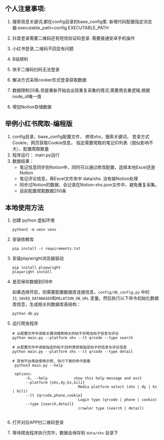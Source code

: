 ## 个人注意事项:
1. 搜索信息关键词,都在config目录的base_config里.  新增代码配置指定浏览器:executable_path=config.EXECUTABLE_PATH 

2. 抖音登录需要二维码还有短信验证码登录. 需要接通安卓手机操作
3. 小红书登录,二维码不回显有问题
4. B站顺利
5. 快手二维码扫码无法登录
6. 解决方式采用cooker形式登录获取数据
7. 数据限制20条,但是重新开始会出现重复采集的情况,需要用去重逻辑,根据node_id唯一值
8. 增加Notion存储数据

## 举例小红书爬取-编程版
1. config目录，base_config配置文件，
   修改xhs，搜索关键词， 登录方式Cookie，网页获取Cookie信息， 指定需要爬取的笔记ID列表（貌似影响不大），配置爬取数量
2. 程序运行：
    main.py运行
3. 数据结果：
      - 笔记信息同步到Notion中，同时可以通过修改配置，选择本地Excel还是Notion
      - 笔记评论信息，再Excel文件夹中 data/xhs.  没有做Notion处理
      - 同步过Notion的数据，会记录在Notion-xhs.json文件中，避免重复采集。
      - 目前配置爬取数据200条
   


## 本地使用方法

1. 创建 python 虚拟环境
   ```shell
   python3 -m venv venv
   ```

2. 安装依赖库

   ```shell
   pip install -r requirements.txt
   ```

3. 安装playwright浏览器驱动

   ```shell
   pip install playwright
   playwright install
   ```

4. 是否保存数据到DB中

   如果选择开启，则需要配置数据库连接信息，`config/db_config.py` 中的 `IS_SAVED_DATABASED`和`RELATION_DB_URL` 变量。然后执行以下命令初始化数据库信息，生成相关的数据库表结构：

   ```shell
   python db.py
   ```

5. 运行爬虫程序

   ```shell
   # 从配置文件中读取关键词搜索相关的帖子并爬去帖子信息与评论
   python main.py --platform xhs --lt qrcode --type search
   
   # 从配置文件中读取指定的帖子ID列表获取指定帖子的信息与评论信息
   python main.py --platform xhs --lt qrcode --type detail
   
   # 其他平台爬虫使用示例, 执行下面的命令查看
    python3 main.py --help

    options:
         -h, --help            show this help message and exit
         --platform {xhs,dy,ks,bili}
                                 Media platform select (xhs | dy | ks | bili)
         --lt {qrcode,phone,cookie}
                                 Login type (qrcode | phone | cookie)
         --type {search,detail}
                                 crawler type (search | detail)
    
   ```

6. 打开对应APP扫二维码登录

7. 等待爬虫程序执行完毕，数据会保存到 `data/xhs` 目录下
